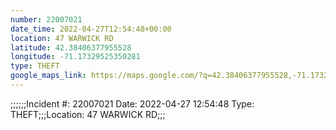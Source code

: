 ```yaml
---
number: 22007021
date_time: 2022-04-27T12:54:48+00:00
location: 47 WARWICK RD
latitude: 42.38406377955528
longitude: -71.17329525350281
type: THEFT
google_maps_link: https://maps.google.com/?q=42.38406377955528,-71.17329525350281
---
```


;;;;;;Incident #: 22007021  Date: 2022-04-27 12:54:48   Type: THEFT;;;Location: 47 WARWICK RD;;;
